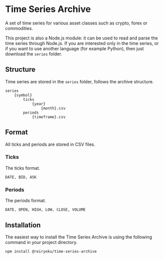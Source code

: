 # Time Series Archive
A set of time series for various asset classes such as crypto, forex or commodities.

This project is also a Node.js module: it can be used to read and parse the time series through Node.js.
If you are interested only in the time series, or if you want to use another language (for example Python),
then just download the `series` folder.

## Structure
Time series are stored in the `series` folder, follows the archive structure.
```
series
    {symbol}
        ticks
            {year}
                {month}.csv
        periods
            {timeframe}.csv
```

## Format
All ticks and periods are stored in CSV files.

### Ticks
The ticks format.
```
DATE, BID, ASK
```

### Periods
The periods format.
```
DATE, OPEN, HIGH, LOW, CLOSE, VOLUME
```

## Installation
The easiest way to install the Time Series Archive is using the following command in your project directory.
```console
npm install @reiryoku/time-series-archive
```
